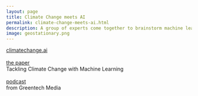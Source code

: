 ```yaml
---
layout: page
title: Climate Change meets AI
permalink: climate-change-meets-ai.html
description: A group of experts come together to brainstorm machine learning based solutions to climate change. The website, the paper, and accompanying podcast. 
image: geostationary.png
---
```

<a href="https://www.climatechange.ai/" target="_blank">climatechange.ai</a>
<br>
<br><a href="https://arxiv.org/pdf/1906.05433.pdf" target="_blank">the paper</a>
<br>Tackling Climate Change with Machine Learning 
<br>
<br><a href="https://www.greentechmedia.com/articles/read/beyond-forecasting-artificial-intelligence-is-a-powerful-decarbonization-tool" target="_blank">podcast</a>
<br>from Greentech Media

